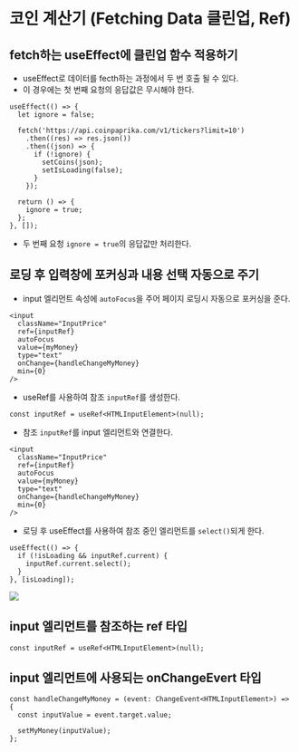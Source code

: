 # 코인 계산기 (Fetching Data 클린업, Ref)

## fetch하는 useEffect에 클린업 함수 적용하기

- useEffect로 데이터를 fecth하는 과정에서 두 번 호출 될 수 있다.
- 이 경우에는 첫 번째 요청의 응답값은 무시해야 한다.

```tsx
useEffect(() => {
  let ignore = false;

  fetch('https://api.coinpaprika.com/v1/tickers?limit=10')
    .then((res) => res.json())
    .then((json) => {
      if (!ignore) {
        setCoins(json);
        setIsLoading(false);
      }
    });

  return () => {
    ignore = true;
  };
}, []);
```

- 두 번째 요청 `ignore = true`의 응답값만 처리한다.

## 로딩 후 입력창에 포커싱과 내용 선택 자동으로 주기

- input 엘리먼트 속성에 `autoFocus`을 주어 페이지 로딩시 자동으로 포커싱을 준다.

```tsx
<input
  className="InputPrice"
  ref={inputRef}
  autoFocus
  value={myMoney}
  type="text"
  onChange={handleChangeMyMoney}
  min={0}
/>
```

- useRef를 사용하여 참조 `inputRef`를 생성한다.

```tsx
const inputRef = useRef<HTMLInputElement>(null);
```

- 참조 `inputRef`를 input 엘리먼트와 연결한다.

```tsx
<input
  className="InputPrice"
  ref={inputRef}
  autoFocus
  value={myMoney}
  type="text"
  onChange={handleChangeMyMoney}
  min={0}
/>
```

- 로딩 후 useEffect를 사용하여 참조 중인 엘리먼트를 `select()`되게 한다.

```tsx
useEffect(() => {
  if (!isLoading && inputRef.current) {
    inputRef.current.select();
  }
}, [isLoading]);
```

![](https://velog.velcdn.com/images/sarang_daddy/post/385ed3a1-6cae-46be-9411-84a179815882/image.gif)

</hr>

## input 엘리먼트를 참조하는 ref 타입

```tsx
const inputRef = useRef<HTMLInputElement>(null);
```

## input 엘리먼트에 사용되는 onChangeEvert 타입

```tsx
const handleChangeMyMoney = (event: ChangeEvent<HTMLInputElement>) => {
  const inputValue = event.target.value;

  setMyMoney(inputValue);
};
```

